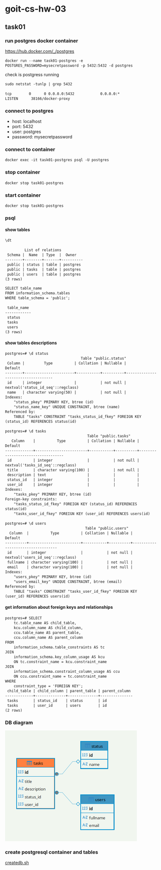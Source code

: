 # goit-cs-hw-03

## task01

### run postgres docker container

https://hub.docker.com/_/postgres

```
docker run --name task01-postgres -e POSTGRES_PASSWORD=mysecretpassword -p 5432:5432 -d postgres

```

check is postgress running

```
sudo netstat -tunlp | grep 5432

tcp        0      0 0.0.0.0:5432            0.0.0.0:*               LISTEN      38166/docker-proxy
```

### connect to postgres

-   host: localhost
-   port: 5432
-   user: postgres
-   password: mysecretpassword

### connect to container

```
docker exec -it task01-postgres psql -U postgres
```

### stop container

```
docker stop task01-postgres
```

### start container

```
docker stop task01-postgres
```

### psql

#### show tables

```
\dt

         List of relations
 Schema |  Name  | Type  |  Owner
--------+--------+-------+----------
 public | status | table | postgres
 public | tasks  | table | postgres
 public | users  | table | postgres
(3 rows)

```

```
SELECT table_name
FROM information_schema.tables
WHERE table_schema = 'public';

 table_name
------------
 status
 tasks
 users
(3 rows)

```

#### show tables descriptions

```
postgres=# \d status
                                   Table "public.status"
 Column |         Type          | Collation | Nullable |              Default
--------+-----------------------+-----------+----------+------------------------------------
 id     | integer               |           | not null | nextval('status_id_seq'::regclass)
 name   | character varying(50) |           | not null |
Indexes:
    "status_pkey" PRIMARY KEY, btree (id)
    "status_name_key" UNIQUE CONSTRAINT, btree (name)
Referenced by:
    TABLE "tasks" CONSTRAINT "tasks_status_id_fkey" FOREIGN KEY (status_id) REFERENCES status(id)

postgres=# \d tasks
                                      Table "public.tasks"
   Column    |          Type          | Collation | Nullable |              Default
-------------+------------------------+-----------+----------+-----------------------------------
 id          | integer                |           | not null | nextval('tasks_id_seq'::regclass)
 title       | character varying(100) |           | not null |
 description | text                   |           |          |
 status_id   | integer                |           |          |
 user_id     | integer                |           |          |
Indexes:
    "tasks_pkey" PRIMARY KEY, btree (id)
Foreign-key constraints:
    "tasks_status_id_fkey" FOREIGN KEY (status_id) REFERENCES status(id)
    "tasks_user_id_fkey" FOREIGN KEY (user_id) REFERENCES users(id)

postgres=# \d users
                                     Table "public.users"
  Column  |          Type          | Collation | Nullable |              Default
----------+------------------------+-----------+----------+-----------------------------------
 id       | integer                |           | not null | nextval('users_id_seq'::regclass)
 fullname | character varying(100) |           | not null |
 email    | character varying(100) |           | not null |
Indexes:
    "users_pkey" PRIMARY KEY, btree (id)
    "users_email_key" UNIQUE CONSTRAINT, btree (email)
Referenced by:
    TABLE "tasks" CONSTRAINT "tasks_user_id_fkey" FOREIGN KEY (user_id) REFERENCES users(id)
```

#### get information about foreign keys and relationships

```
postgres=# SELECT
    tc.table_name AS child_table,
    kcu.column_name AS child_column,
    ccu.table_name AS parent_table,
    ccu.column_name AS parent_column
FROM
    information_schema.table_constraints AS tc
JOIN
    information_schema.key_column_usage AS kcu
    ON tc.constraint_name = kcu.constraint_name
JOIN
    information_schema.constraint_column_usage AS ccu
    ON ccu.constraint_name = tc.constraint_name
WHERE
    constraint_type = 'FOREIGN KEY';
 child_table | child_column | parent_table | parent_column
-------------+--------------+--------------+---------------
 tasks       | status_id    | status       | id
 tasks       | user_id      | users        | id
(2 rows)

```

### DB diagram

![DB diagram](./db-scheme.png)

### create postgresql container and tables

[createdb.sh](./task01/createdb.sh)
